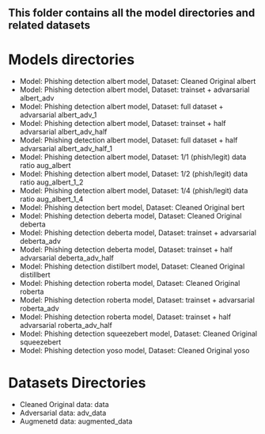 ## This folder contains all the model directories and related datasets

# Models directories

- Model: Phishing detection albert model, Dataset: Cleaned Original
albert
- Model: Phishing detection albert model, Dataset: trainset + advarsarial
albert_adv
- Model: Phishing detection albert model, Dataset: full dataset + advarsarial
albert_adv_1
- Model: Phishing detection albert model, Dataset: trainset + half advarsarial
albert_adv_half
- Model: Phishing detection albert model, Dataset: full dataset + half advarsarial
albert_adv_half_1
- Model: Phishing detection albert model, Dataset: 1/1 (phish/legit) data ratio
aug_albert
- Model: Phishing detection albert model, Dataset: 1/2 (phish/legit) data ratio
aug_albert_1_2
- Model: Phishing detection albert model, Dataset: 1/4 (phish/legit) data ratio
aug_albert_1_4
- Model: Phishing detection bert model, Dataset: Cleaned Original
bert
- Model: Phishing detection deberta model, Dataset: Cleaned Original
deberta
- Model: Phishing detection deberta model, Dataset: trainset + advarsarial
deberta_adv
- Model: Phishing detection deberta model, Dataset: trainset + half advarsarial
deberta_adv_half
- Model: Phishing detection distilbert model, Dataset: Cleaned Original
distillbert
- Model: Phishing detection roberta model, Dataset: Cleaned Original
roberta
- Model: Phishing detection roberta model, Dataset: trainset + advarsarial
roberta_adv
- Model: Phishing detection roberta model, Dataset: trainset + half advarsarial
roberta_adv_half
- Model: Phishing detection squeezebert model, Dataset: Cleaned Original
squeezebert
- Model: Phishing detection yoso model, Dataset: Cleaned Original
yoso

# Datasets Directories
- Cleaned Original data: data
- Adversarial data: adv_data
- Augmenetd data: augmented_data


